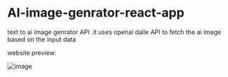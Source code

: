 # AI-image-genrator-react-app

text to ai image genrator API .it uses openai dalle API to fetch the ai image based on the input data 


website preview:

![image](https://user-images.githubusercontent.com/91087103/212531212-38999ada-66d8-4d19-8cc6-3cab3c25a747.png)


